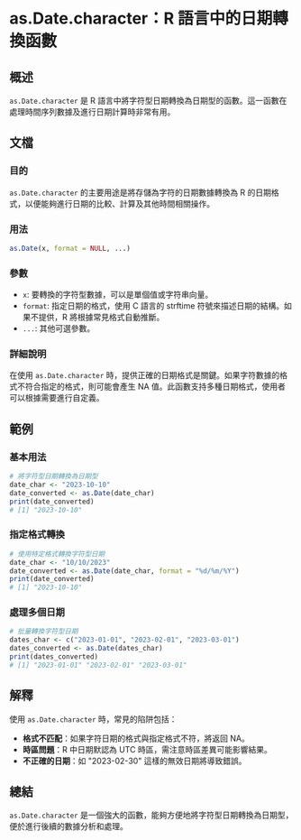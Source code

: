 <!--
Meta Description: # as.Date.character：R 語言中的日期轉換函數 ## 概述 `as.Date.character` 是 R 語言中將字符型日期轉換為日期型的函數。這一函數在處理時間序列數據及進行日期計算時非常有用。 ## 文檔 ### 目的 `as.Date.character` 的主要用途是將存...
Meta Keywords: 2023, date, character, date_char, date_converted
-->

# as.Date.character：R 語言中的日期轉換函數

## 概述
`as.Date.character` 是 R 語言中將字符型日期轉換為日期型的函數。這一函數在處理時間序列數據及進行日期計算時非常有用。

## 文檔
### 目的
`as.Date.character` 的主要用途是將存儲為字符的日期數據轉換為 R 的日期格式，以便能夠進行日期的比較、計算及其他時間相關操作。

### 用法
```R
as.Date(x, format = NULL, ...)
```

### 參數
- `x`: 要轉換的字符型數據，可以是單個值或字符串向量。
- `format`: 指定日期的格式，使用 C 語言的 strftime 符號來描述日期的結構。如果不提供，R 將根據常見格式自動推斷。
- `...`: 其他可選參數。

### 詳細說明
在使用 `as.Date.character` 時，提供正確的日期格式是關鍵。如果字符數據的格式不符合指定的格式，則可能會產生 NA 值。此函數支持多種日期格式，使用者可以根據需要進行自定義。

## 範例
### 基本用法
```R
# 將字符型日期轉換為日期型
date_char <- "2023-10-10"
date_converted <- as.Date(date_char)
print(date_converted)
# [1] "2023-10-10"
```

### 指定格式轉換
```R
# 使用特定格式轉換字符型日期
date_char <- "10/10/2023"
date_converted <- as.Date(date_char, format = "%d/%m/%Y")
print(date_converted)
# [1] "2023-10-10"
```

### 處理多個日期
```R
# 批量轉換字符型日期
dates_char <- c("2023-01-01", "2023-02-01", "2023-03-01")
dates_converted <- as.Date(dates_char)
print(dates_converted)
# [1] "2023-01-01" "2023-02-01" "2023-03-01"
```

## 解釋
使用 `as.Date.character` 時，常見的陷阱包括：
- **格式不匹配**：如果字符日期的格式與指定格式不符，將返回 NA。
- **時區問題**：R 中日期默認為 UTC 時區，需注意時區差異可能影響結果。
- **不正確的日期**：如 "2023-02-30" 這樣的無效日期將導致錯誤。

## 總結
`as.Date.character` 是一個強大的函數，能夠方便地將字符型日期轉換為日期型，便於進行後續的數據分析和處理。